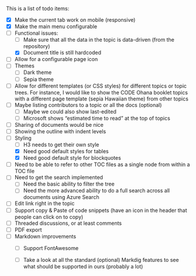 ﻿This is a list of todo items:


* [X] Make the current tab work on mobile (responsive)
* [X] Make the main menu configurable
* [ ] Functional issues:
    * [ ] Make sure that all the data in the topic is data-driven (from the repository)
    * [x] Document title is still hardcoded
* [ ] Allow for a configurable page icon
* [ ] Themes
	* [ ] Dark theme
	* [ ] Sepia theme
* [ ] Allow for different templates (or CSS styles) for different topics or topic trees. For instance, I would like to show the CODE Ohana booklet topics with a different page template (sepia Hawaiian theme) from other topics
* [ ] Maybe listing contributors to a topic or all the docs (optional)
    * [ ] Maybe we could also show last-edited
    * [ ] Microsoft shows “estimated time to read” at the top of topics
* [ ] Sharing of documents would be nice
* [ ] Showing the outline with indent levels
* [ ] Styling
    * [ ] H3 needs to get their own style
    * [x] Need good default styles for tables
    * [x] Need good default style for blockquotes
* [ ] Need to be able to refer to other TOC files as a single node from within a TOC file
* [ ] Need to get the search implemented
   * [ ] Need the basic ability to filter the tree
   * [ ] Need the more advanced ability to do a full search across all documents using Azure Search
* [ ] Edit link right in the topic
* [ ] Support copy & Paste of code snippets (have an icon in the header that people can click on to copy)
* [ ] Threaded discussions, or at least comments
* [ ] PDF export
* [ ] Markdown improvements
    * [ ] Support FontAwesome
    * [ ] Take a look at all the standard (optional) Markdig features to see what should be supported in ours (probably a lot)

